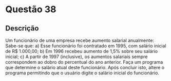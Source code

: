# Questão 38

## Descrição
Um funcionário de uma empresa recebe aumento salarial anualmente: Sabe-se que:
a) Esse funcionário foi contratado em 1995, com salário inicial de R$ 1.000,00;
b) Em 1996 recebeu aumento de 1,5% sobre seu salário inicial;
c) A partir de 1997 (inclusive), os aumentos salariais sempre correspondem ao dobro do percentual do
ano anterior. Faça um programa que determine o salário atual deste funcionário. Após concluir isto,
altere o programa permitindo que o usuário digite o salário inicial do funcionário.
